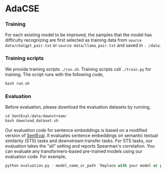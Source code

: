 # AdaCSE
### Training
For each existing model to be improved, the samples that the model has difficulty recognizing are first selected as training data from `source data/chatgpt_pair.txt` or `source data/llama_pair.txt` and saved in  `. /data`.
### Training scripts
We provide training scripts `./run.sh`. Training scripts call `./train.py` for training. The script runs with the following code,
```python
bash run.sh
```
### Evaluation
Before evaluation, please download the evaluation datasets by running,
```python
cd SentEval/data/downstream/
bash download_dataset.sh
```
Our evaluation code for sentence embeddings is based on a modified version of [SentEval](https://github.com/facebookresearch/SentEval). It evaluates sentence embeddings on semantic textual similarity (STS) tasks and downstream transfer tasks. For STS tasks, our evaluation takes the "all" setting and reports Spearman's correlation. 
You can evaluate any transformers-based pre-trained models using our evaluation code. For example,
```python
python evaluation.py --model_name_or_path `Replace with your model or path` --pooler cls_before_pooler --task_set sts --mode test
```
